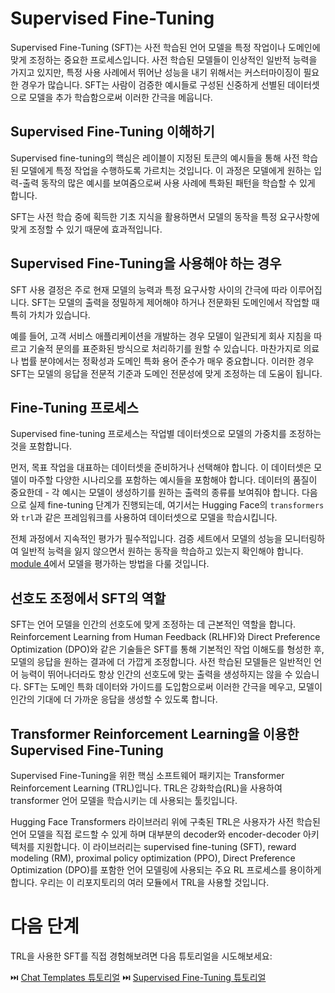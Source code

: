 # Supervised Fine-Tuning

Supervised Fine-Tuning (SFT)는 사전 학습된 언어 모델을 특정 작업이나 도메인에 맞게 조정하는 중요한 프로세스입니다. 사전 학습된 모델들이 인상적인 일반적 능력을 가지고 있지만, 특정 사용 사례에서 뛰어난 성능을 내기 위해서는 커스터마이징이 필요한 경우가 많습니다. SFT는 사람이 검증한 예시들로 구성된 신중하게 선별된 데이터셋으로 모델을 추가 학습함으로써 이러한 간극을 메웁니다.

## Supervised Fine-Tuning 이해하기

Supervised fine-tuning의 핵심은 레이블이 지정된 토큰의 예시들을 통해 사전 학습된 모델에게 특정 작업을 수행하도록 가르치는 것입니다. 이 과정은 모델에게 원하는 입력-출력 동작의 많은 예시를 보여줌으로써 사용 사례에 특화된 패턴을 학습할 수 있게 합니다.

SFT는 사전 학습 중에 획득한 기초 지식을 활용하면서 모델의 동작을 특정 요구사항에 맞게 조정할 수 있기 때문에 효과적입니다.

## Supervised Fine-Tuning을 사용해야 하는 경우

SFT 사용 결정은 주로 현재 모델의 능력과 특정 요구사항 사이의 간극에 따라 이루어집니다. SFT는 모델의 출력을 정밀하게 제어해야 하거나 전문화된 도메인에서 작업할 때 특히 가치가 있습니다.

예를 들어, 고객 서비스 애플리케이션을 개발하는 경우 모델이 일관되게 회사 지침을 따르고 기술적 문의를 표준화된 방식으로 처리하기를 원할 수 있습니다. 마찬가지로 의료나 법률 분야에서는 정확성과 도메인 특화 용어 준수가 매우 중요합니다. 이러한 경우 SFT는 모델의 응답을 전문적 기준과 도메인 전문성에 맞게 조정하는 데 도움이 됩니다.

## Fine-Tuning 프로세스

Supervised fine-tuning 프로세스는 작업별 데이터셋으로 모델의 가중치를 조정하는 것을 포함합니다.

먼저, 목표 작업을 대표하는 데이터셋을 준비하거나 선택해야 합니다. 이 데이터셋은 모델이 마주할 다양한 시나리오를 포함하는 예시들을 포함해야 합니다. 데이터의 품질이 중요한데 - 각 예시는 모델이 생성하기를 원하는 출력의 종류를 보여줘야 합니다. 다음으로 실제 fine-tuning 단계가 진행되는데, 여기서는 Hugging Face의 `transformers`와 `trl`과 같은 프레임워크를 사용하여 데이터셋으로 모델을 학습시킵니다.

전체 과정에서 지속적인 평가가 필수적입니다. 검증 세트에서 모델의 성능을 모니터링하여 일반적 능력을 잃지 않으면서 원하는 동작을 학습하고 있는지 확인해야 합니다. [module 4](../4_evaluation)에서 모델을 평가하는 방법을 다룰 것입니다.

## 선호도 조정에서 SFT의 역할

SFT는 언어 모델을 인간의 선호도에 맞게 조정하는 데 근본적인 역할을 합니다. Reinforcement Learning from Human Feedback (RLHF)와 Direct Preference Optimization (DPO)와 같은 기술들은 SFT를 통해 기본적인 작업 이해도를 형성한 후, 모델의 응답을 원하는 결과에 더 가깝게 조정합니다. 사전 학습된 모델들은 일반적인 언어 능력이 뛰어나더라도 항상 인간의 선호도에 맞는 출력을 생성하지는 않을 수 있습니다. SFT는 도메인 특화 데이터와 가이드를 도입함으로써 이러한 간극을 메우고, 모델이 인간의 기대에 더 가까운 응답을 생성할 수 있도록 합니다.

## Transformer Reinforcement Learning을 이용한 Supervised Fine-Tuning

Supervised Fine-Tuning을 위한 핵심 소프트웨어 패키지는 Transformer Reinforcement Learning (TRL)입니다. TRL은 강화학습(RL)을 사용하여 transformer 언어 모델을 학습시키는 데 사용되는 툴킷입니다.

Hugging Face Transformers 라이브러리 위에 구축된 TRL은 사용자가 사전 학습된 언어 모델을 직접 로드할 수 있게 하며 대부분의 decoder와 encoder-decoder 아키텍처를 지원합니다. 이 라이브러리는 supervised fine-tuning (SFT), reward modeling (RM), proximal policy optimization (PPO), Direct Preference Optimization (DPO)를 포함한 언어 모델링에 사용되는 주요 RL 프로세스를 용이하게 합니다. 우리는 이 리포지토리의 여러 모듈에서 TRL을 사용할 것입니다.

# 다음 단계

TRL을 사용한 SFT를 직접 경험해보려면 다음 튜토리얼을 시도해보세요:

⏭️ [Chat Templates 튜토리얼](./notebooks/chat_templates_example.ipynb)
⏭️ [Supervised Fine-Tuning 튜토리얼](./notebooks/sft_finetuning_example.ipynb)
